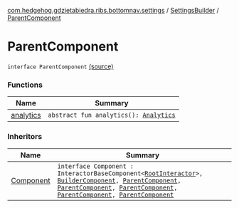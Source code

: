 [com.hedgehog.gdzietabiedra.ribs.bottomnav.settings](../../index.md) / [SettingsBuilder](../index.md) / [ParentComponent](./index.md)

# ParentComponent

`interface ParentComponent` [(source)](https://github.com/asvid/GdzieTaBiedra/tree/master/app/src/main/java/com/hedgehog/gdzietabiedra/ribs/bottomnav/settings/SettingsBuilder.kt#L48)

### Functions

| Name | Summary |
|---|---|
| [analytics](analytics.md) | `abstract fun analytics(): `[`Analytics`](../../../com.hedgehog.gdzietabiedra.utils.analytics/-analytics/index.md) |

### Inheritors

| Name | Summary |
|---|---|
| [Component](../../../com.hedgehog.gdzietabiedra.ribs/-root-builder/-component/index.md) | `interface Component : InteractorBaseComponent<`[`RootInteractor`](../../../com.hedgehog.gdzietabiedra.ribs/-root-interactor/index.md)`>, `[`BuilderComponent`](../../../com.hedgehog.gdzietabiedra.ribs/-root-builder/-builder-component/index.md)`, `[`ParentComponent`](../../../com.hedgehog.gdzietabiedra.ribs.bottomnav/-bottom-nav-builder/-parent-component/index.md)`, `[`ParentComponent`](../../../com.hedgehog.gdzietabiedra.ribs.bottomnav.shopslist/-shops-list-builder/-parent-component/index.md)`, `[`ParentComponent`](../../../com.hedgehog.gdzietabiedra.ribs.bottomnav.map/-map-builder/-parent-component/index.md)`, `[`ParentComponent`](./index.md)`, `[`ParentComponent`](../../../com.hedgehog.gdzietabiedra.ribs.splash/-splash-builder/-parent-component/index.md) |
